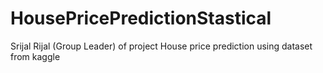 # HousePricePredictionStastical
Srijal Rijal (Group Leader) of project House price prediction using dataset from kaggle
